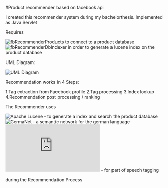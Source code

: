#Product recommender based on facebook api

I created this recommender system during my bachelorthesis. Implemented as Java Servlet

Requires

![fbRecommenderProducts](https://github.com/dburgmann/fbRecommenderProducts) to connect to a product database
![fbRecommenderDbIndexer](https://github.com/dburgmann/fbRecommenderDbIndexer) in order to generate a lucene index on the product database

UML Diagram:

![UML Diagram](https://github.com/dburgmann/fbRecommender/blob/master/UML.png)

Recommendation works in 4 Steps:

1.Tag extraction from Facebook profile
2.Tag processing
3.Index lookup
4.Recommendation post processing / ranking

The Recommender uses

![Apache Lucene](http://lucene.apache.org/core/) - to generate a index and search the product database
![GermaNet](http://www.sfs.uni-tuebingen.de/GermaNet/) - a semantic network for the german language
![StanfordPosttagger](http://nlp.stanford.edu/software/tagger.shtml) - for part of speech tagging

during the Recommendation Process
